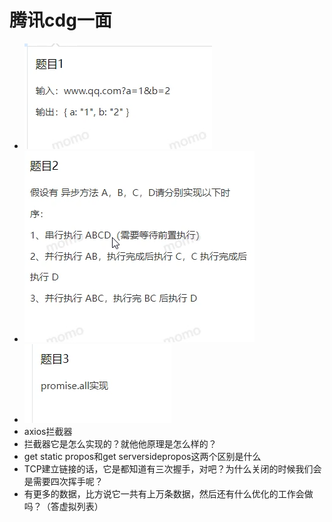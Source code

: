 # 腾讯cdg一面

- ![image](assets/image-20250721230840-bm5wlct.png)
- ![image](assets/image-20250721230854-4hw2x73.png)
- ![image](assets/image-20250721230910-vyoea8o.png)
- axios拦截器
- 拦截器它是怎么实现的？就他他原理是怎么样的？
- get static propos和get serversidepropos这两个区别是什么
- TCP建立链接的话，它是都知道有三次握手，对吧？为什么关闭的时候我们会是需要四次挥手呢？
- 有更多的数据，比方说它一共有上万条数据，然后还有什么优化的工作会做吗？（答虚拟列表）
